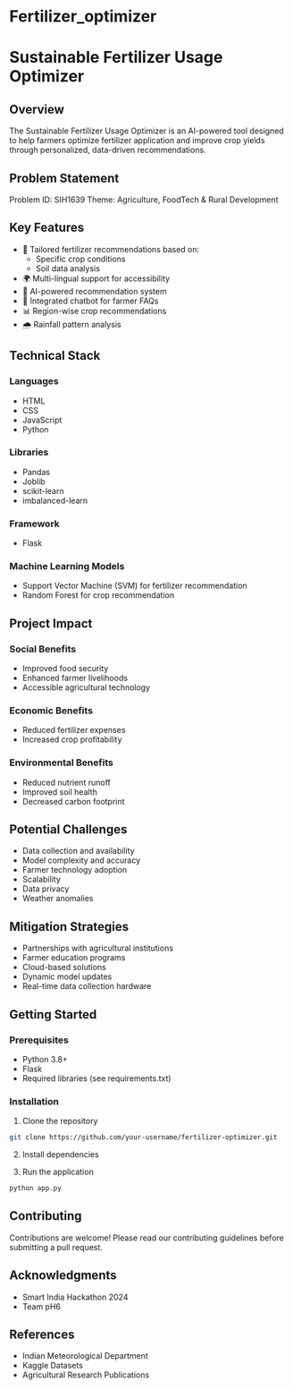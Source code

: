 # Fertilizer_optimizer
# Sustainable Fertilizer Usage Optimizer

## Overview
The Sustainable Fertilizer Usage Optimizer is an AI-powered tool designed to help farmers optimize fertilizer application and improve crop yields through personalized, data-driven recommendations.

## Problem Statement
Problem ID: SIH1639
Theme: Agriculture, FoodTech & Rural Development

## Key Features
- 🌱 Tailored fertilizer recommendations based on:
  - Specific crop conditions
  - Soil data analysis
- 🌍 Multi-lingual support for accessibility
- 🤖 AI-powered recommendation system
- 💬 Integrated chatbot for farmer FAQs
- 📊 Region-wise crop recommendations
- 🌧️ Rainfall pattern analysis

## Technical Stack
### Languages
- HTML
- CSS
- JavaScript
- Python

### Libraries
- Pandas
- Joblib
- scikit-learn
- imbalanced-learn

### Framework
- Flask

### Machine Learning Models
- Support Vector Machine (SVM) for fertilizer recommendation
- Random Forest for crop recommendation

## Project Impact
### Social Benefits
- Improved food security
- Enhanced farmer livelihoods
- Accessible agricultural technology

### Economic Benefits
- Reduced fertilizer expenses
- Increased crop profitability

### Environmental Benefits
- Reduced nutrient runoff
- Improved soil health
- Decreased carbon footprint

## Potential Challenges
- Data collection and availability
- Model complexity and accuracy
- Farmer technology adoption
- Scalability
- Data privacy
- Weather anomalies

## Mitigation Strategies
- Partnerships with agricultural institutions
- Farmer education programs
- Cloud-based solutions
- Dynamic model updates
- Real-time data collection hardware

## Getting Started
### Prerequisites
- Python 3.8+
- Flask
- Required libraries (see requirements.txt)

### Installation
1. Clone the repository
```bash
git clone https://github.com/your-username/fertilizer-optimizer.git
```

2. Install dependencies

3. Run the application
```bash
python app.py
```

## Contributing
Contributions are welcome! Please read our contributing guidelines before submitting a pull request.


## Acknowledgments
- Smart India Hackathon 2024
- Team pH6

## References
- Indian Meteorological Department
- Kaggle Datasets
- Agricultural Research Publications
